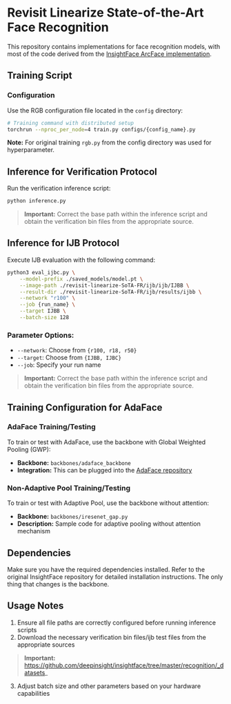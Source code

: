 # Revisit Linearize State-of-the-Art Face Recognition

This repository contains implementations for face recognition models, with most of the code derived from the [InsightFace ArcFace implementation](https://github.com/deepinsight/insightface/tree/master/recognition/arcface_torch).

## Training Script

### Configuration
Use the RGB configuration file located in the `config` directory:

```bash
# Training command with distributed setup
torchrun --nproc_per_node=4 train.py configs/{config_name}.py
```

**Note:** For original training `rgb.py` from the config directory was used for hyperparameter.

## Inference for Verification Protocol

Run the verification inference script:

```bash
python inference.py
```

> **Important:** Correct the base path within the inference script and obtain the verification bin files from the appropriate source.

## Inference for IJB Protocol

Execute IJB evaluation with the following command:

```bash
python3 eval_ijbc.py \
    --model-prefix ./saved_models/model.pt \
    --image-path ./revisit-linearize-SoTA-FR/ijb/ijb/IJBB \
    --result-dir ./revisit-linearize-SoTA-FR/ijb/results/ijbb \
    --network "r100" \
    --job {run_name} \
    --target IJBB \
    --batch-size 128
```

### Parameter Options:
- `--network`: Choose from `{r100, r18, r50}`
- `--target`: Choose from `{IJBB, IJBC}`
- `--job`: Specify your run name

> **Important:** Correct the base path within the inference script and obtain the verification bin files from the appropriate source.

## Training Configuration for AdaFace

### AdaFace Training/Testing
To train or test with AdaFace, use the backbone with Global Weighted Pooling (GWP):
- **Backbone:** `backbones/adaface_backbone`
- **Integration:** This can be plugged into the [AdaFace repository](https://github.com/mk-minchul/AdaFace)

### Non-Adaptive Pool Training/Testing  
To train or test with Adaptive Pool, use the backbone without attention:
- **Backbone:** `backbones/iresenet_gap.py`
- **Description:** Sample code for adaptive pooling without attention mechanism

## Dependencies

Make sure you have the required dependencies installed. Refer to the original InsightFace repository for detailed installation instructions.
The only thing that changes is the backbone.

## Usage Notes

1. Ensure all file paths are correctly configured before running inference scripts
2. Download the necessary verification bin files/ijb test files from the appropriate sources
> **Important:** https://github.com/deepinsight/insightface/tree/master/recognition/_datasets_
3. Adjust batch size and other parameters based on your hardware capabilities
